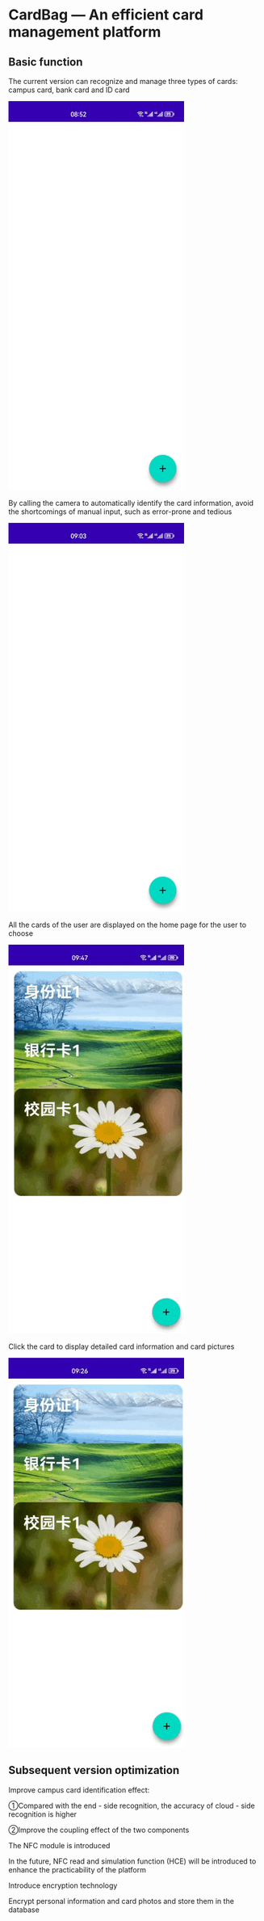 # CardBag — An efficient card management platform

## Basic function

The current version can recognize and manage three types of cards: campus card, bank card and ID card

![image](https://github.com/Cod1ngR1der/ActivityLifeCycle_205801/blob/master/app/src/main/res/drawable/github1.gif)

By calling the camera to automatically identify the card information, avoid the shortcomings of manual input, such as error-prone and tedious

![image](https://github.com/Cod1ngR1der/ActivityLifeCycle_205801/blob/master/app/src/main/res/drawable/github3.gif)

All the cards of the user are displayed on the home page for the user to choose

![image](https://github.com/Cod1ngR1der/ActivityLifeCycle_205801/blob/master/app/src/main/res/drawable/github5.gif)

Click the card to display detailed card information and card pictures

![image](https://github.com/Cod1ngR1der/ActivityLifeCycle_205801/blob/master/app/src/main/res/drawable/github4.gif)


## Subsequent version optimization
Improve campus card identification effect:

  ①Compared with the end - side recognition, the accuracy of cloud - side recognition is higher

  ②Improve the coupling effect of the two components

The NFC module is introduced

  In the future, NFC read and simulation function (HCE) will be introduced to enhance the practicability of the platform
  
Introduce encryption technology

  Encrypt personal information and card photos and store them in the database

